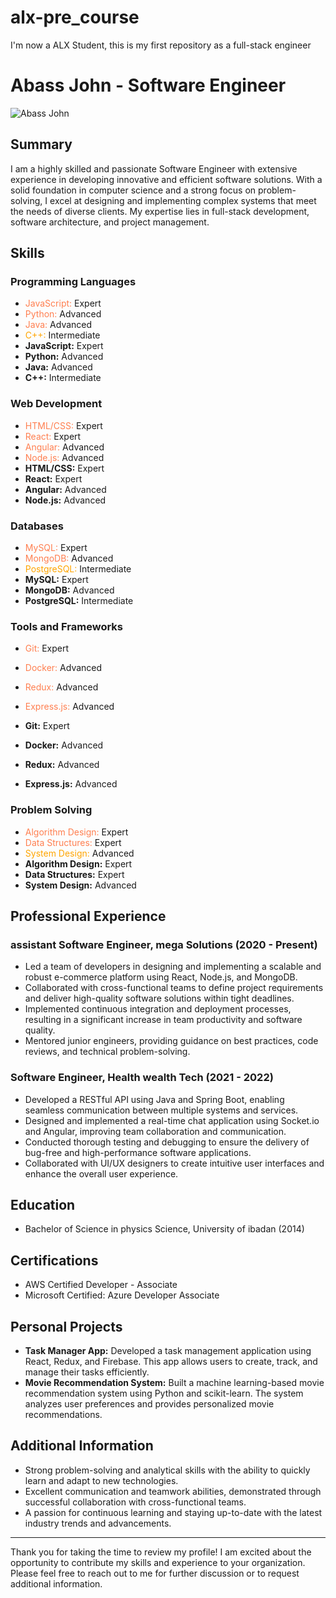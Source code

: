 # alx-pre_course
I'm now a ALX Student, this is my first repository as a full-stack engineer
# Abass John - Software Engineer

![Abass John](https://example.com/abass_john.gif)

## Summary
I am a highly skilled and passionate Software Engineer with extensive experience in developing innovative and efficient software solutions. With a solid foundation in computer science and a strong focus on problem-solving, I excel at designing and implementing complex systems that meet the needs of diverse clients. My expertise lies in full-stack development, software architecture, and project management.

## Skills

### Programming Languages
- <span style="color: #ff7f50;">JavaScript:</span> Expert
- <span style="color: #ff7f50;">Python:</span> Advanced
- <span style="color: #ff7f50;">Java:</span> Advanced
- <span style="color: #ffa500;">C++:</span> Intermediate
- **JavaScript:** Expert
- **Python:** Advanced
- **Java:** Advanced
- **C++:** Intermediate

### Web Development
- <span style="color: #ff7f50;">HTML/CSS:</span> Expert
- <span style="color: #ff7f50;">React:</span> Expert
- <span style="color: #ff7f50;">Angular:</span> Advanced
- <span style="color: #ff7f50;">Node.js:</span> Advanced
- **HTML/CSS:** Expert
- **React:** Expert
- **Angular:** Advanced
- **Node.js:** Advanced

### Databases
- <span style="color: #ff7f50;">MySQL:</span> Expert
- <span style="color: #ff7f50;">MongoDB:</span> Advanced
- <span style="color: #ffa500;">PostgreSQL:</span> Intermediate
- **MySQL:** Expert
- **MongoDB:** Advanced
- **PostgreSQL:** Intermediate

### Tools and Frameworks
- <span style="color: #ff7f50;">Git:</span> Expert
- <span style="color: #ff7f50;">Docker:</span> Advanced
- <span style="color: #ff7f50;">Redux:</span> Advanced
- <span style="color: #ff7f50;">Express.js:</span> Advanced

- **Git:** Expert
- **Docker:** Advanced
- **Redux:** Advanced
- **Express.js:** Advanced

### Problem Solving
- <span style="color: #ff7f50;">Algorithm Design:</span> Expert
- <span style="color: #ff7f50;">Data Structures:</span> Expert
- <span style="color: #ffa500;">System Design:</span> Advanced
- **Algorithm Design:** Expert
- **Data Structures:** Expert
- **System Design:** Advanced

## Professional Experience

### assistant Software Engineer, mega Solutions (2020 - Present)
- Led a team of developers in designing and implementing a scalable and robust e-commerce platform using React, Node.js, and MongoDB.
- Collaborated with cross-functional teams to define project requirements and deliver high-quality software solutions within tight deadlines.
- Implemented continuous integration and deployment processes, resulting in a significant increase in team productivity and software quality.
- Mentored junior engineers, providing guidance on best practices, code reviews, and technical problem-solving.

### Software Engineer, Health wealth Tech (2021 - 2022)
- Developed a RESTful API using Java and Spring Boot, enabling seamless communication between multiple systems and services.
- Designed and implemented a real-time chat application using Socket.io and Angular, improving team collaboration and communication.
- Conducted thorough testing and debugging to ensure the delivery of bug-free and high-performance software applications.
- Collaborated with UI/UX designers to create intuitive user interfaces and enhance the overall user experience.

## Education
- Bachelor of Science in physics Science, University of ibadan (2014)

## Certifications
- AWS Certified Developer - Associate
- Microsoft Certified: Azure Developer Associate

## Personal Projects
- **Task Manager App:** Developed a task management application using React, Redux, and Firebase. This app allows users to create, track, and manage their tasks efficiently.
- **Movie Recommendation System:** Built a machine learning-based movie recommendation system using Python and scikit-learn. The system analyzes user preferences and provides personalized movie recommendations.

## Additional Information
- Strong problem-solving and analytical skills with the ability to quickly learn and adapt to new technologies.
- Excellent communication and teamwork abilities, demonstrated through successful collaboration with cross-functional teams.
- A passion for continuous learning and staying up-to-date with the latest industry trends and advancements.

---

Thank you for taking the time to review my profile! I am excited about the opportunity to contribute my skills and experience to your organization. Please feel free to reach out to me for further discussion or to request additional information.
 
